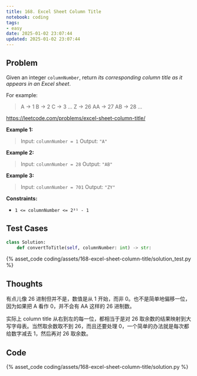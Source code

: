 ```yaml
---
title: 168. Excel Sheet Column Title
notebook: coding
tags:
- easy
date: 2025-01-02 23:07:44
updated: 2025-01-02 23:07:44
---
```

## Problem

Given an integer `columnNumber`, return _its corresponding column title as it appears in an Excel sheet_.

For example:

> A -> 1
> B -> 2
> C -> 3
> ...
> Z -> 26
> AA -> 27
> AB -> 28
> ...

<https://leetcode.com/problems/excel-sheet-column-title/>

**Example 1:**

> Input: `columnNumber = 1`
> Output: `"A"`

**Example 2:**

> Input: `columnNumber = 28`
> Output: `"AB"`

**Example 3:**

> Input: `columnNumber = 701`
> Output: `"ZY"`

**Constraints:**

- `1 <= columnNumber <= 2³¹ - 1`

## Test Cases

``` python
class Solution:
    def convertToTitle(self, columnNumber: int) -> str:
```

{% asset_code coding/assets/168-excel-sheet-column-title/solution_test.py %}

## Thoughts

有点儿像 26 进制但并不是，数值是从 1 开始，而非 0。也不是简单地偏移一位，因为如果把 A 看作 0，并不会有 AA 这样的 26 进制数。

实际上 column title 从右到左的每一位，都相当于是对 26 取余数的结果映射到大写字母表。当然取余数取不到 26，而且还要处理 0，一个简单的办法就是每次都给数字减去 1，然后再对 26 取余数。

## Code

{% asset_code coding/assets/168-excel-sheet-column-title/solution.py %}
